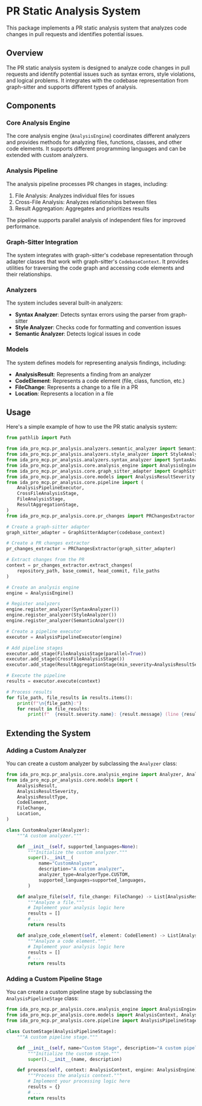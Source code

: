 # PR Static Analysis System

This package implements a PR static analysis system that analyzes code changes in pull requests and identifies potential issues.

## Overview

The PR static analysis system is designed to analyze code changes in pull requests and identify potential issues such as syntax errors, style violations, and logical problems. It integrates with the codebase representation from graph-sitter and supports different types of analysis.

## Components

### Core Analysis Engine

The core analysis engine (`AnalysisEngine`) coordinates different analyzers and provides methods for analyzing files, functions, classes, and other code elements. It supports different programming languages and can be extended with custom analyzers.

### Analysis Pipeline

The analysis pipeline processes PR changes in stages, including:

1. File Analysis: Analyzes individual files for issues
2. Cross-File Analysis: Analyzes relationships between files
3. Result Aggregation: Aggregates and prioritizes results

The pipeline supports parallel analysis of independent files for improved performance.

### Graph-Sitter Integration

The system integrates with graph-sitter's codebase representation through adapter classes that work with graph-sitter's `CodebaseContext`. It provides utilities for traversing the code graph and accessing code elements and their relationships.

### Analyzers

The system includes several built-in analyzers:

- **Syntax Analyzer**: Detects syntax errors using the parser from graph-sitter
- **Style Analyzer**: Checks code for formatting and convention issues
- **Semantic Analyzer**: Detects logical issues in code

### Models

The system defines models for representing analysis findings, including:

- **AnalysisResult**: Represents a finding from an analyzer
- **CodeElement**: Represents a code element (file, class, function, etc.)
- **FileChange**: Represents a change to a file in a PR
- **Location**: Represents a location in a file

## Usage

Here's a simple example of how to use the PR static analysis system:

```python
from pathlib import Path

from ida_pro_mcp.pr_analysis.analyzers.semantic_analyzer import SemanticAnalyzer
from ida_pro_mcp.pr_analysis.analyzers.style_analyzer import StyleAnalyzer
from ida_pro_mcp.pr_analysis.analyzers.syntax_analyzer import SyntaxAnalyzer
from ida_pro_mcp.pr_analysis.core.analysis_engine import AnalysisEngine
from ida_pro_mcp.pr_analysis.core.graph_sitter_adapter import GraphSitterAdapter
from ida_pro_mcp.pr_analysis.core.models import AnalysisResultSeverity
from ida_pro_mcp.pr_analysis.core.pipeline import (
    AnalysisPipelineExecutor,
    CrossFileAnalysisStage,
    FileAnalysisStage,
    ResultAggregationStage,
)
from ida_pro_mcp.pr_analysis.core.pr_changes import PRChangesExtractor

# Create a graph-sitter adapter
graph_sitter_adapter = GraphSitterAdapter(codebase_context)

# Create a PR changes extractor
pr_changes_extractor = PRChangesExtractor(graph_sitter_adapter)

# Extract changes from the PR
context = pr_changes_extractor.extract_changes(
    repository_path, base_commit, head_commit, file_paths
)

# Create an analysis engine
engine = AnalysisEngine()

# Register analyzers
engine.register_analyzer(SyntaxAnalyzer())
engine.register_analyzer(StyleAnalyzer())
engine.register_analyzer(SemanticAnalyzer())

# Create a pipeline executor
executor = AnalysisPipelineExecutor(engine)

# Add pipeline stages
executor.add_stage(FileAnalysisStage(parallel=True))
executor.add_stage(CrossFileAnalysisStage())
executor.add_stage(ResultAggregationStage(min_severity=AnalysisResultSeverity.LOW))

# Execute the pipeline
results = executor.execute(context)

# Process results
for file_path, file_results in results.items():
    print(f"\n{file_path}:")
    for result in file_results:
        print(f"  {result.severity.name}: {result.message} (line {result.line}, col {result.column})")
```

## Extending the System

### Adding a Custom Analyzer

You can create a custom analyzer by subclassing the `Analyzer` class:

```python
from ida_pro_mcp.pr_analysis.core.analysis_engine import Analyzer, AnalyzerType
from ida_pro_mcp.pr_analysis.core.models import (
    AnalysisResult,
    AnalysisResultSeverity,
    AnalysisResultType,
    CodeElement,
    FileChange,
    Location,
)

class CustomAnalyzer(Analyzer):
    """A custom analyzer."""

    def __init__(self, supported_languages=None):
        """Initialize the custom analyzer."""
        super().__init__(
            name="CustomAnalyzer",
            description="A custom analyzer",
            analyzer_type=AnalyzerType.CUSTOM,
            supported_languages=supported_languages,
        )

    def analyze_file(self, file_change: FileChange) -> List[AnalysisResult]:
        """Analyze a file."""
        # Implement your analysis logic here
        results = []
        # ...
        return results

    def analyze_code_element(self, element: CodeElement) -> List[AnalysisResult]:
        """Analyze a code element."""
        # Implement your analysis logic here
        results = []
        # ...
        return results
```

### Adding a Custom Pipeline Stage

You can create a custom pipeline stage by subclassing the `AnalysisPipelineStage` class:

```python
from ida_pro_mcp.pr_analysis.core.analysis_engine import AnalysisEngine
from ida_pro_mcp.pr_analysis.core.models import AnalysisContext, AnalysisResult
from ida_pro_mcp.pr_analysis.core.pipeline import AnalysisPipelineStage

class CustomStage(AnalysisPipelineStage):
    """A custom pipeline stage."""

    def __init__(self, name="Custom Stage", description="A custom pipeline stage"):
        """Initialize the custom stage."""
        super().__init__(name, description)

    def process(self, context: AnalysisContext, engine: AnalysisEngine) -> Dict[Path, List[AnalysisResult]]:
        """Process the analysis context."""
        # Implement your processing logic here
        results = {}
        # ...
        return results
```

